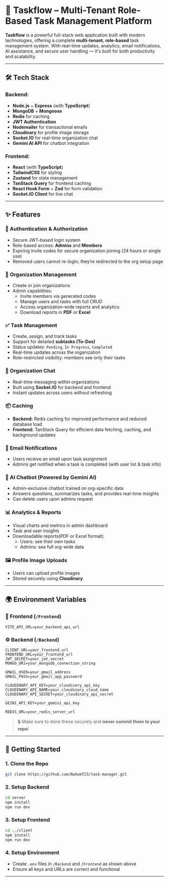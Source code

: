 # 🚀 Taskflow – Multi-Tenant Role-Based Task Management Platform

**Taskflow** is a powerful full-stack web application built with modern technologies, offering a complete **multi-tenant**, **role-based** task management system. With real-time updates, analytics, email notifications, AI assistance, and secure user handling — it's built for both productivity and scalability.

---

## 🛠️ Tech Stack

### Backend:
- **Node.js** + **Express** (with **TypeScript**)
- **MongoDB** + **Mongoose**
- **Redis** for caching
- **JWT Authentication**
- **Nodemailer** for transactional emails
- **Cloudinary** for profile image storage
- **Socket.IO** for real-time organization chat
- **Gemini AI API** for chatbot integration

### Frontend:
- **React** (with **TypeScript**)
- **TailwindCSS** for styling
- **Zustand** for state management
- **TanStack Query** for frontend caching
- **React Hook Form** + **Zod** for form validation
- **Socket.IO Client** for live chat

---

## ✨ Features

### 🔐 Authentication & Authorization
- Secure JWT-based login system
- Role-based access: **Admins** and **Members**
- Expiring invite codes for secure organization joining (24 hours or single use)
- Removed users cannot re-login; they’re redirected to the org setup page

### 🏢 Organization Management
- Create or join organizations
- Admin capabilities:
  - Invite members via generated codes
  - Manage users and tasks with full CRUD
  - Access organization-wide reports and analytics
  - Download reports in **PDF** or **Excel**

### ✅ Task Management
- Create, assign, and track tasks
- Support for detailed **subtasks (To-Dos)**
- Status updates: `Pending`, `In Progress`, `Completed`
- Real-time updates across the organization
- Role-restricted visibility: members see only their tasks

### 💬 Organization Chat
- Real-time messaging within organizations
- Built using **Socket.IO** for backend and frontend
- Instant updates across users without refreshing

### 📦 Caching
- **Backend:** Redis caching for improved performance and reduced database load
- **Frontend:** TanStack Query for efficient data fetching, caching, and background updates

### 📧 Email Notifications
- Users receive an email upon task assignment
- Admins get notified when a task is completed (with user list & task info)

### 🤖 AI Chatbot (Powered by Gemini AI)
- Admin-exclusive chatbot trained on org-specific data
- Answers questions, summarizes tasks, and provides real-time insights
- Can delete users upon admins request

### 📊 Analytics & Reports
- Visual charts and metrics in admin dashboard
- Task and user insights
- Downloadable reports(PDF or Excel format):
  - Users: see their own tasks
  - Admins: see full org-wide data

### 🖼️ Profile Image Uploads
- Users can upload profile images
- Stored securely using **Cloudinary**

---

## 🌍 Environment Variables

### 🧠 Frontend (`/Frontend`)
```env
VITE_API_URL=your_backend_api_url
```

### ⚙️ Backend (`/Backend`)
```env
CLIENT_URL=your_frontend_url
FRONTEND_URL=your_frontend_url
JWT_SECRET=your_jwt_secret
MONGO_URI=your_mongodb_connection_string

GMAIL_USER=your_gmail_address
GMAIL_PASS=your_gmail_app_password

CLOUDINARY_API_KEY=your_cloudinary_api_key
CLOUDINARY_API_NAME=your_cloudinary_cloud_name
CLOUDINARY_API_SECRET=your_cloudinary_api_secret

GEINI_API_KEY=your_gemini_api_key

REDIS_URL=your_redis_server_url
```

> 🔒 Make sure to store these securely and **never commit them to your repo**!

---

## 🚀 Getting Started

### 1. Clone the Repo
```bash
git clone https://github.com/NahomT23/task-manager.git
```

### 2. Setup Backend
```bash
cd server
npm install
npm run dev
```

### 3. Setup Frontend
```bash
cd ../client
npm install
npm run dev
```

### 4. Setup Environment
- Create `.env` files in `/Backend` and `/Frontend` as shown above
- Ensure all keys and URLs are correct and functional

---
